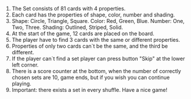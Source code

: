 1. The Set consists of 81 cards with 4 properties.
2. Each card has the properties of shape, color, number and shading.
3. Shape: Circle, Triangle, Square.
   Color: Red, Green, Blue.
   Number: One, Two, Three.
   Shading: Outlined, Striped, Solid.
4. At the start of the game, 12 cards are placed on the board.
5. The player have to find 3 cards with the same or different properties.
6. Properties of only two cards can`t be the same, and the third be different.
7. If the player can`t find a set player can press button "Skip" at
the lower left corner.
8. There is a score counter at the bottom, when the number of correctly chosen sets are 10, game ends, but if you wish you can continue playing.
9. Important: there exists a set in every shuffle.
Have a nice game!